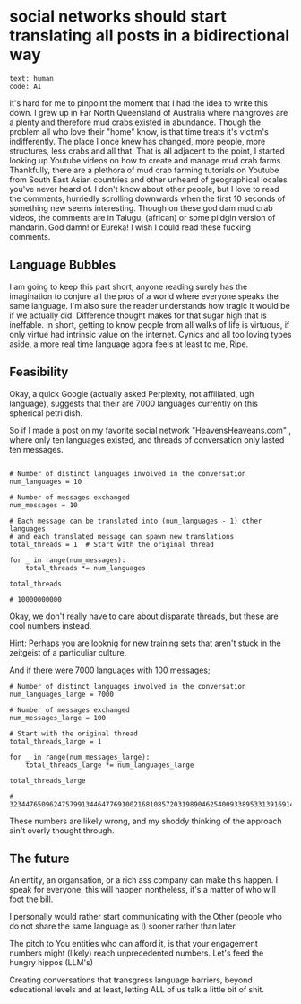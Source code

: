 # social networks should start translating all posts in a bidirectional way

```
text: human
code: AI
```

It's hard for me to pinpoint the moment that I had the idea to write this down. I grew up in Far North Queensland of Australia where mangroves are a plenty and therefore mud crabs existed in abundance. Though the problem all who love their "home" know, is that time treats it's victim's indifferently. The place I once knew has changed, more people, more structures, less crabs and all that. That is all adjacent to the point, I started looking up Youtube videos on how to create and manage mud crab farms. Thankfully, there are a plethora of mud crab farming tutorials on Youtube from South East Asian countries and other unheard of geographical locales you've never heard of. I don't know about other people, but I love to read the comments, hurriedly scrolling downwards when the first 10 seconds of something new seems interesting. Though on these god dam mud crab videos, the comments are in Talugu, (african) or some piidgin version of mandarin. God damn! or Eureka! I wish I could read these fucking comments.

## Language Bubbles

I am going to keep this part short, anyone reading surely has the imagination to conjure all the pros of a world where everyone speaks the same language. I'm also sure the reader understands how tragic it would be if we actually did. Difference thought makes for that sugar high that is ineffable. In short, getting to know people from all walks of life is virtuous, if only virtue had intrinsic value on the internet. Cynics and all too loving types aside, a more real time language agora feels at least to me, Ripe.

## Feasibility

Okay, a quick Google (actually asked Perplexity, not affiliated, ugh language), suggests that their are 7000 languages currently on this spherical petri dish.

So if I made a post on my favorite social network "HeavensHeaveans.com" , where only ten languages existed, and threads of conversation only lasted ten messages.

```

# Number of distinct languages involved in the conversation
num_languages = 10

# Number of messages exchanged
num_messages = 10

# Each message can be translated into (num_languages - 1) other languages
# and each translated message can spawn new translations
total_threads = 1  # Start with the original thread

for _ in range(num_messages):
    total_threads *= num_languages

total_threads

# 10000000000

```

Okay, we don't really have to care about disparate threads, but these are cool numbers instead.

Hint: Perhaps you are looknig for new training sets that aren't stuck in the zeitgeist of a particuliar culture.

And if there were 7000 languages with 100 messages;

```
# Number of distinct languages involved in the conversation
num_languages_large = 7000

# Number of messages exchanged
num_messages_large = 100

# Start with the original thread
total_threads_large = 1

for _ in range(num_messages_large):
    total_threads_large *= num_languages_large

total_threads_large

# 3234476509624757991344647769100216810857203198904625400933895331391691459636928060001000000000000000000000000000000000000000000000000000000000000000000000000000000000000000000000000000000000000000000000000000000000000000000000000000000000000000000000000000000000000000000000000000000000000000000000000000000000000000000000000000000000000000000000000000000000000000000000000000000000000

```

These numbers are likely wrong, and my shoddy thinking of the approach ain't overly thought through.

## The future

An entity, an organsation, or a rich ass company can make this happen. I speak for everyone, this will happen nontheless, it's a matter of who will foot the bill.

I personally would rather start communicating with the Other (people who do not share the same language as I) sooner rather than later.

The pitch to You entities who can afford it, is that your engagement numbers might (likely) reach unprecedented numbers. Let's feed the hungry hippos (LLM's)

Creating conversations that transgress language barriers, beyond educational levels and at least, letting ALL of us talk a little bit of shit.
